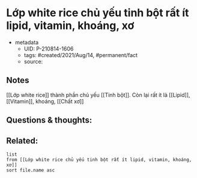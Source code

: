 ---
---

# Lớp white rice chủ yếu tinh bột rất ít lipid, vitamin, khoáng, xơ

- metadata
	- UID: P-210814-1606
	- tags: #created/2021/Aug/14, #permanent/fact 
	- source: 

## Notes
[[Lớp white rice]] thành phần chủ yếu [[Tinh bột]]. Còn lại rất ít là [[Lipid]], [[Vitamin]], khoáng, [[Chất xơ]]

## Questions & thoughts:

## Related:
```dataview
list
from [[Lớp white rice chủ yếu tinh bột rất ít lipid, vitamin, khoáng, xơ]]
sort file.name asc
```
